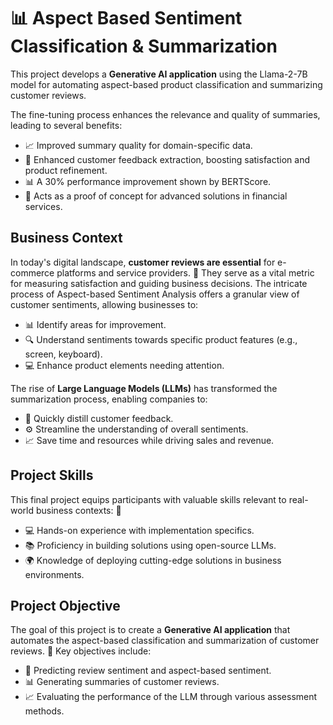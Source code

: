 # 📊 Aspect Based Sentiment Classification & Summarization

This project develops a **Generative AI application** using the Llama-2-7B model for automating aspect-based product classification and summarizing customer reviews.

The fine-tuning process enhances the relevance and quality of summaries, leading to several benefits:

- 📈 Improved summary quality for domain-specific data.
- 🤝 Enhanced customer feedback extraction, boosting satisfaction and product refinement.
- 📊 A 30% performance improvement shown by BERTScore.
- 💼 Acts as a proof of concept for advanced solutions in financial services.

## Business Context
In today's digital landscape, **customer reviews are essential** for e-commerce platforms and service providers. 🛒 They serve as a vital metric for measuring satisfaction and guiding business decisions. The intricate process of Aspect-based Sentiment Analysis offers a granular view of customer sentiments, allowing businesses to:

- 📊 Identify areas for improvement.
- 🔍 Understand sentiments towards specific product features (e.g., screen, keyboard).
- 💻 Enhance product elements needing attention.

The rise of **Large Language Models (LLMs)** has transformed the summarization process, enabling companies to:

- 🔄 Quickly distill customer feedback.
- ⚙️ Streamline the understanding of overall sentiments.
- 📈 Save time and resources while driving sales and revenue.

## Project Skills
This final project equips participants with valuable skills relevant to real-world business contexts: 🚀

- 💻 Hands-on experience with implementation specifics.
- 📚 Proficiency in building solutions using open-source LLMs.
- 🌍 Knowledge of deploying cutting-edge solutions in business environments.

## Project Objective
The goal of this project is to create a **Generative AI application** that automates the aspect-based classification and summarization of customer reviews. 🎯 Key objectives include:

- 🧐 Predicting review sentiment and aspect-based sentiment.
- 📊 Generating summaries of customer reviews.
- 📈 Evaluating the performance of the LLM through various assessment methods.
